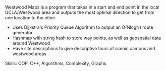 Westwood Maps is a program that takes in a start and end point in the local UCLA/Westwood area and outputs the most optimal direction to get from one location to the other
- Uses Dijkstra's Priority Queue Algorithm to output an O(NlogN) route generator
- Hashmap with string hash to store way points, as well as geospatial data around Westwood
- Have site descriptions to give descriptive tours of scenic campus and westwood areas

Skills: OOP, C++, Algorithms, Complexity, Graphs
